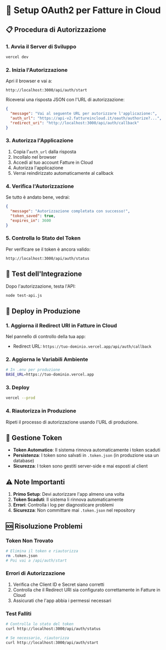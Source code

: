 # 🔐 Setup OAuth2 per Fatture in Cloud

## 📋 Procedura di Autorizzazione

### 1. Avvia il Server di Sviluppo
```bash
vercel dev
```

### 2. Inizia l'Autorizzazione
Apri il browser e vai a:
```
http://localhost:3000/api/auth/start
```

Riceverai una risposta JSON con l'URL di autorizzazione:
```json
{
  "message": "Vai al seguente URL per autorizzare l'applicazione:",
  "auth_url": "https://api-v2.fattureincloud.it/oauth/authorize?...",
  "redirect_uri": "http://localhost:3000/api/auth/callback"
}
```

### 3. Autorizza l'Applicazione
1. Copia l'`auth_url` dalla risposta
2. Incollalo nel browser
3. Accedi al tuo account Fatture in Cloud
4. Autorizza l'applicazione
5. Verrai reindirizzato automaticamente al callback

### 4. Verifica l'Autorizzazione
Se tutto è andato bene, vedrai:
```json
{
  "message": "Autorizzazione completata con successo!",
  "token_saved": true,
  "expires_in": 3600
}
```

### 5. Controlla lo Stato del Token
Per verificare se il token è ancora valido:
```
http://localhost:3000/api/auth/status
```

## 🧪 Test dell'Integrazione

Dopo l'autorizzazione, testa l'API:
```bash
node test-api.js
```

## 🚀 Deploy in Produzione

### 1. Aggiorna il Redirect URI in Fatture in Cloud
Nel pannello di controllo della tua app:
- Redirect URL: `https://tuo-dominio.vercel.app/api/auth/callback`

### 2. Aggiorna le Variabili Ambiente
```bash
# In .env per produzione
BASE_URL=https://tuo-dominio.vercel.app
```

### 3. Deploy
```bash
vercel --prod
```

### 4. Riautorizza in Produzione
Ripeti il processo di autorizzazione usando l'URL di produzione.

## 🔄 Gestione Token

- **Token Automatico**: Il sistema rinnova automaticamente i token scaduti
- **Persistenza**: I token sono salvati in `.token.json` (in produzione usa un database)
- **Sicurezza**: I token sono gestiti server-side e mai esposti al client

## ⚠️ Note Importanti

1. **Primo Setup**: Devi autorizzare l'app almeno una volta
2. **Token Scaduti**: Il sistema li rinnova automaticamente
3. **Errori**: Controlla i log per diagnosticare problemi
4. **Sicurezza**: Non committare mai `.token.json` nel repository

## 🆘 Risoluzione Problemi

### Token Non Trovato
```bash
# Elimina il token e riautorizza
rm .token.json
# Poi vai a /api/auth/start
```

### Errori di Autorizzazione
1. Verifica che Client ID e Secret siano corretti
2. Controlla che il Redirect URI sia configurato correttamente in Fatture in Cloud
3. Assicurati che l'app abbia i permessi necessari

### Test Falliti
```bash
# Controlla lo stato del token
curl http://localhost:3000/api/auth/status

# Se necessario, riautorizza
curl http://localhost:3000/api/auth/start
```